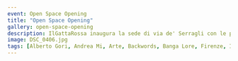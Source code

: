```yaml
---
event: Open Space Opening
title: "Open Space Opening"
gallery: open-space-opening
description: IlGattaRossa inaugura la sede di via de' Serragli con le proiezioni e opere degli artisti del gruppo. La 'colonna sonora' della serata è a cura di Killabros TV, con interventi di Backwords, Bangalore e Andrea Mi.
image: DSC_0406.jpg
tags: [Alberto Gori, Andrea Mi, Arte, Backwords, Banga Lore, Firenze, Iacopo Rachlick, Killabros, Luca Mauceri, Videoarte]
---
```



